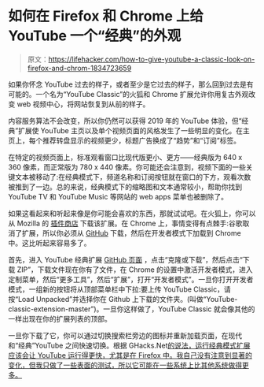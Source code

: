 # 如何在 Firefox 和 Chrome 上给 YouTube 一个“经典”的外观

> 原文：<https://lifehacker.com/how-to-give-youtube-a-classic-look-on-firefox-and-chrom-1834723659>

如果你怀念 YouTube 过去的样子，或者至少是它过去的样子，那么回到过去是有可能的。一个名为“YouTube Classic”的火狐和 Chrome 扩展允许你用复古外观改变 web 视频中心，将网站恢复到从前的样子。



内容服务算法不会改变，所以你仍然可以获得 2019 年的 YouTube 体验，但“经典”扩展使 YouTube 主页以及单个视频页面的风格发生了一些明显的变化。在主页上，每个推荐转盘显示的视频更少，标题广告换成了“趋势”和“订阅”标签。

在特定的视频页面上，标准观看窗口比现代版更小、更方——经典版为 640 x 360 像素，而正常版为 780 x 440 像素。你可能还会注意到，视频下面的一些关键文本被移动了:在经典模式下，频道名称和订阅按钮就在窗口的下方，观看次数被推到了一边。总的来说，经典模式下的缩略图和文本通常较小，帮助你找到 YouTube TV 和 YouTube Music 等网站的 web apps 菜单也被删除了。

如果这看起来和听起来像是你可能会喜欢的东西，那就试试吧。在火狐上，你可以从 Mozilla 的 [插件商店](https://addons.mozilla.org/en-US/firefox/addon/youtube-classic/) 下载该扩展。在 Chrome 上，事情变得有点棘手:谷歌取消了扩展，所以你必须从 [GitHub](https://github.com/xxzefgh/youtube-classic-extension) 下载，然后在开发者模式下加载到 Chrome 中。这比听起来容易多了。

首先，进入 YouTube 经典扩展 [GitHub 页面](https://github.com/xxzefgh/youtube-classic-extension) ，点击“克隆或下载”，然后点击“下载 ZIP”，下载文件现在你有了文件，在 Chrome 的设置中激活开发者模式，进入定制菜单，然后“更多工具”，然后“扩展”，打开“开发者模式”。一旦你打开开发者模式，一组新的按钮将从顶部菜单栏中下拉:要上传 YouTube Classic，请按“Load Unpacked”并选择你在 Github 上下载的文件夹。(叫做“YouTube-classic-extension-master”)。一旦你这样做了，YouTube Classic 就会像其他的一样出现在你的扩展列表的顶部。

一旦你下载了它，你可以通过切换搜索栏旁边的图标并重新加载页面，在现代和“经典”YouTube 之间快速切换。根据 GHacks.Net[的说法，运行经典模式扩展应该会让 YouTube 运行得更快，尤其是在 Firefox 中。我自己没有注意到显著的变化，但我只做了一些表面的测试，所以它可能在一些系统上比其他系统做得更多。](https://www.ghacks.net/2019/05/13/restore-youtubes-classic-look-in-firefox-and-chrome/)